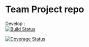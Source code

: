 # Team Project repo

Develop : <br>
[![Build Status](https://app.travis-ci.com/gcivil-nyu-org/INET-Team-3-F2022.svg?branch=develop)](https://app.travis-ci.com/gcivil-nyu-org/INET-Team-3-F2022.svg?branch=develop)

[![Coverage Status](https://coveralls.io/repos/github/gcivil-nyu-org/INET-Team-3-F2022/badge.svg)](https://coveralls.io/github/gcivil-nyu-org/INET-Team-3-F2022)
